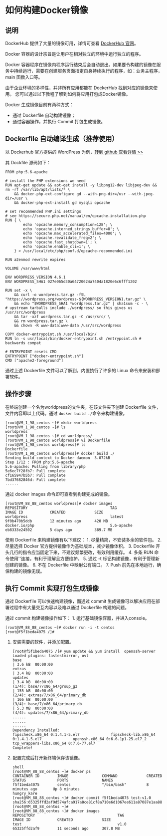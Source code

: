 # 如何构建Docker镜像

## 说明

DockerHub 提供了大量的镜像可用，详情可查看 [DockerHub 官网](https://hub.docker.com/)。

Docker 容器的设计宗旨是让用户在相对独立的环境中运行独立的程序。

Docker 容器程序在镜像内程序运行结束后会自动退出。如果要令构建的镜像在服务中持续运行，需要在创建服务页面指定自身持续执行的程序，如：业务主程序，main 函数入口等。

由于企业环境的多样性，并非所有应用都能在 DockerHub 找到对应的镜像来使用。 您可以通过以下教程了解到如何将应用打包成Docker镜像。

Docker 生成镜像目前有两种方式：

* 通过 Dockerfile 自动构建镜像；
* 通过容器操作，并执行 Commit 打包生成镜像。

## Dockerfile 自动编译生成（推荐使用）

以 Dockerhub 官方提供的 WordPress 为例，[转到 github 查看详情 &gt;&gt;](https://github.com/docker-library/wordpress/blob/7d40c4237f01892bb6dbc67d1a82f5b15f807ca1/php5.6/apache/Dockerfile)

其 Dockfile 源码如下：

```text
FROM php:5.6-apache

# install the PHP extensions we need
RUN apt-get update && apt-get install -y libpng12-dev libjpeg-dev && rm -rf /var/lib/apt/lists/* \
    && docker-php-ext-configure gd --with-png-dir=/usr --with-jpeg-dir=/usr \
    && docker-php-ext-install gd mysqli opcache

# set recommended PHP.ini settings
# see https://secure.php.net/manual/en/opcache.installation.php
RUN { \
        echo 'opcache.memory_consumption=128'; \
        echo 'opcache.interned_strings_buffer=8'; \
        echo 'opcache.max_accelerated_files=4000'; \
        echo 'opcache.revalidate_freq=2'; \
        echo 'opcache.fast_shutdown=1'; \
        echo 'opcache.enable_cli=1'; \
    } > /usr/local/etc/php/conf.d/opcache-recommended.ini

RUN a2enmod rewrite expires

VOLUME /var/www/html

ENV WORDPRESS_VERSION 4.6.1
ENV WORDPRESS_SHA1 027e065d30a64720624a7404a1820e6c6fff1202

RUN set -x \
    && curl -o wordpress.tar.gz -fSL "https://wordpress.org/wordpress-${WORDPRESS_VERSION}.tar.gz" \
    && echo "$WORDPRESS_SHA1 *wordpress.tar.gz" | sha1sum -c - \
# upstream tarballs include ./wordpress/ so this gives us /usr/src/wordpress
    && tar -xzf wordpress.tar.gz -C /usr/src/ \
    && rm wordpress.tar.gz \
    && chown -R www-data:www-data /usr/src/wordpress

COPY docker-entrypoint.sh /usr/local/bin/
RUN ln -s usr/local/bin/docker-entrypoint.sh /entrypoint.sh # backwards compat

# ENTRYPOINT resets CMD
ENTRYPOINT ["docker-entrypoint.sh"]
CMD ["apache2-foreground"]
```

通过上述 Dockerfile 文件可以了解到，内置执行了许多的 Linux 命令来安装和部署软件。

## 操作步骤

在终端创建一个名为worldpress的文件夹，在该文件夹下创建 Dockerfile 文件，文件内容即以上代码。通过 `docker build ./`命令来构建镜像。

```text
[root@VM_1_98_centos ~]# mkdir worldpress
[root@VM_1_98_centos ~]# ls
worldpress
[root@VM_1_98_centos ~]# cd worldpress/
[root@VM_1_98_centos worldpress]# vi Dockerfile
[root@VM_1_98_centos worldpress]# ls
Dockerfile
[root@VM_1_98_centos worldpress]# docker build ./
Sending build context to Docker daemon  3.072kB
Step 1/12 : FROM php:5.6-apache
5.6-apache: Pulling from library/php
5e6ec7f28fb7: Pull complete
cf165947b5b7: Pull complete
7bd37682846d: Pull complete
······
```

通过 docker images 命令即可查看到构建完成的镜像。

```text
[root@VM_88_88_centos worldpress]# docker images
REPOSITORY                                     TAG                 IMAGE ID            CREATED             SIZE
worldpress                                     latest              9f0b470b5ddb        12 minutes ago      420 MB
docker.io/php                                  5.6-apache          eb8333e24502        5 days ago          389.7 MB
```

使用 Dockerfile 来构建镜像有以下建议： 1. 尽量精简，不安装多余的软件包。 2. 尽量选择 Docker 官方提供镜像作为基础版本，减少镜像体积。 3. Dockerfile 开头几行的指令应当固定下来，不建议频繁更改，有效利用缓存。 4. 多条 RUN 命令使用'\'连接，有利于理解且方便维护。 5. 通过 -t 标记构建镜像，有利于管理新创建的镜像。 6. 不在 Dockerfile 中映射公有端口。 7. Push 前先在本地运行，确保构建的镜像无误。

## 执行 Commit 实现打包生成镜像

通过 Dockerfile 可以快速构建镜像，而通过 commit 生成镜像可以解决应用在部署过程中有大量交互内容以及难以通过 Dockerfile 构建的问题。

通过 commit 构建镜像操作如下： 1. 运行基础镜像容器，并进入console。

```text
[root@VM_88_88_centos ~]# docker run -i -t centos
[root@f5f1beda4075 /]#
```

1. 安装需要的软件，并添加配置。

   ```text
   [root@f5f1beda4075 /]# yum update && yum install  openssh-server
   Loaded plugins: fastestmirror, ovl
   base                                                                                                                                                                    | 3.6 kB  00:00:00     
   extras                                                                                                                                                                  | 3.4 kB  00:00:00     
   updates                                                                                                                                                                 | 3.4 kB  00:00:00     
   (1/4): base/7/x86_64/group_gz                                                                                                                                           | 155 kB  00:00:00     
   (2/4): extras/7/x86_64/primary_db                                                                                                                                       | 166 kB  00:00:00     
   (3/4): base/7/x86_64/primary_db                                                                                                                                         | 5.3 MB  00:00:00     
   (4/4): updates/7/x86_64/primary_db 
   ......
   ......
   ......
   Dependency Installed:
   fipscheck.x86_64 0:1.4.1-5.el7              fipscheck-lib.x86_64 0:1.4.1-5.el7              openssh.x86_64 0:6.6.1p1-25.el7_2              tcp_wrappers-libs.x86_64 0:7.6-77.el7             
   Complete!
   ```

2. 配置完成后打开新终端保存该镜像。

   ```text
   shell
   [root@VM_88_88_centos ~]# docker ps
   CONTAINER ID        IMAGE               COMMAND             CREATED             STATUS              PORTS               NAMES
   f5f1beda4075        centos              "/bin/bash"         8 minutes ago       Up 8 minutes                            hungry_kare
   [root@VM_88_88_centos ~]# docker commit f5f1beda4075 test:v1.0      
   sha256:65325ffd2af9d574afca917a8ce81cf8a710e6d1067ee611a87087e1aa88e4a4
   [root@VM_88_88_centos ~]# 
   [root@VM_88_88_centos ~]# docker images
   REPOSITORY                                     TAG                 IMAGE ID            CREATED             SIZE
   test                                           v1.0                65325ffd2af9        11 seconds ago      307.8 MB
   ```

